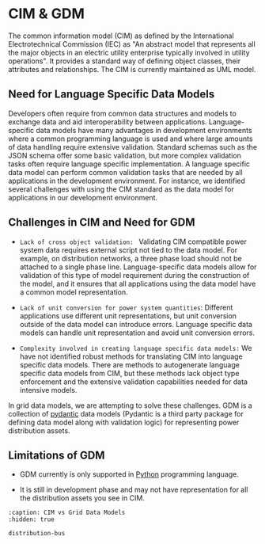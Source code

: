 # CIM & GDM

The common information model (CIM) as defined by the International Electrotechnical Commission (IEC) as "An abstract model that represents all the major objects in an electric utility enterprise typically involved in utility operations". It provides a standard way of defining object classes, their attributes and relationships. The CIM is currently maintained as UML model. 

## Need for Language Specific Data Models

Developers often require from common data structures and models to exchange data and aid interoperability between applications. Language-specific data models have many advantages in development environments where a common programming language is used and where large amounts of data handling require extensive validation. Standard schemas such as the JSON schema offer some basic validation, but more complex validation tasks often require language specific implementation. A language specific data model can perform common validation tasks that are needed by all applications in the development environment. For instance, we identified several challenges with using the CIM standard as the data model for applications in our development environment.

## Challenges in  CIM and Need for GDM

* `Lack of cross object validation: ` Validating CIM compatible power system data requires external script not tied to the data model. For example, on distribution networks, a three phase load should not be attached to a single phase line. Language-specific data models allow for validation of this type of model requirement during the construction of the model, and it ensures that all applications using the data model have a common model representation.

* `Lack of unit conversion for power system quantities`: Different applications use different unit representations, but unit conversion outside of the data model can introduce errors. Language specific data models can handle unit representation and avoid unit conversion errors.

* `Complexity involved in creating language specific data models:` We have not identified robust methods for translating CIM into language specific data models. There are methods to autogenerate language specific data models from CIM, but these methods lack object type enforcement and the extensive validation capabilities needed for data intensive models.

In grid data models, we are attempting to solve these challenges. GDM is a collection of [pydantic](https://docs.pydantic.dev/latest/) data models (Pydantic is a third party package for defining data model along with validation logic) for representing power distribution assets.

## Limitations of GDM

* GDM currently is only supported in [Python](https://python.org) programming language. 

* It is still in development phase and may not have representation for all the distribution assets you see in CIM.

```{toctree}
:caption: CIM vs Grid Data Models
:hidden: true

distribution-bus
```